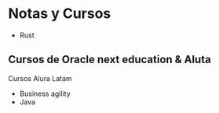 


# Notas y Cursos

- Rust

## Cursos de Oracle next education & Aluta
Cursos Alura Latam
- Business agility
- Java
